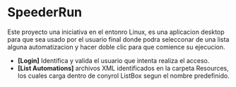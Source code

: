 # SpeederRun
Este proyecto una iniciativa en el entonro Linux, es una
aplicacion desktop para que sea usado por el usuario final
donde podra selecconar de una lista alguna automatizacion
y hacer doble clic para que comience su ejecucion.
* **[Login]**
Identifica y valida el usuario que intenta realiza el acceso.
* **[List Automations]**
archivos XML identificados en la carpeta Resources, los cuales
carga dentro de conyrol ListBox segun el nombre predefinido.

